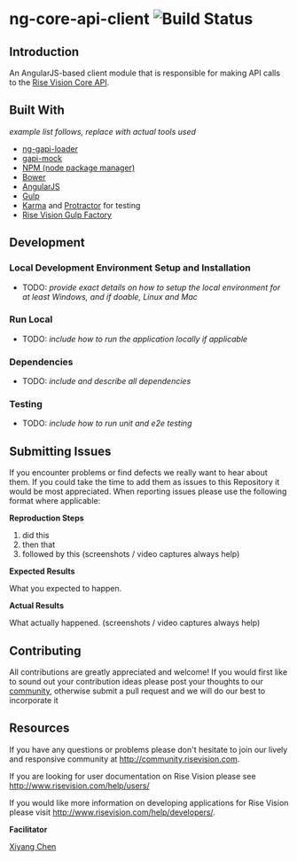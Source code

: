 # ng-core-api-client ![Build Status](http://devtools1.risevision.com:8080/job/Ng-Core-Api-Client-Master/badge/icon)

## Introduction

An AngularJS-based client module that is responsible for making API calls to the [Rise Vision Core API](rise-vision.github.io/core-api).

## Built With
*example list follows, replace with actual tools used*
- [ng-gapi-loader](https://github.com/Rise-Vision/ng-gapi-loader.git)
- [gapi-mock](https://github.com/Rise-Vision/gapi-mock.git)
- [NPM (node package manager)](https://www.npmjs.org/)
- [Bower](http://bower.io/)
- [AngularJS](https://https://angularjs.org/)
- [Gulp](http://gulpjs.com/)
- [Karma](https://github.com/karma-runner/karma) and [Protractor](https://github.com/angular/protractor) for testing
- [Rise Vision Gulp Factory](https://github.com/Rise-Vision/widget-tester.git)

## Development

### Local Development Environment Setup and Installation
- TODO: *provide exact details on how to setup the local environment for at least Windows, and if doable, Linux and Mac*

### Run Local
- TODO: *include how to run the application locally if applicable*

### Dependencies
- TODO: *include and describe all dependencies*

### Testing
- TODO: *include how to run unit and e2e testing*

## Submitting Issues
If you encounter problems or find defects we really want to hear about them. If you could take the time to add them as issues to this Repository it would be most appreciated. When reporting issues please use the following format where applicable:

**Reproduction Steps**

1. did this
2. then that
3. followed by this (screenshots / video captures always help)

**Expected Results**

What you expected to happen.

**Actual Results**

What actually happened. (screenshots / video captures always help)

## Contributing
All contributions are greatly appreciated and welcome! If you would first like to sound out your contribution ideas please post your thoughts to our [community](http://community.risevision.com), otherwise submit a pull request and we will do our best to incorporate it

## Resources
If you have any questions or problems please don't hesitate to join our lively and responsive community at http://community.risevision.com.

If you are looking for user documentation on Rise Vision please see http://www.risevision.com/help/users/

If you would like more information on developing applications for Rise Vision please visit http://www.risevision.com/help/developers/.

**Facilitator**

[Xiyang Chen](https://github.com/settinghead "Xiyang Chen")
